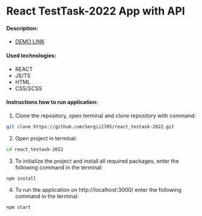 # React TestTask-2022 App with API

#### Description:

- [DEMO LINK](https://Sergii2705.github.io/react_testask-2022/)

#### Used technologies:

- REACT
- JS/TS
- HTML
- CSS/SCSS

#### Instructions how to run application:

1. Clone the repository, open terminal and clone repository with command:
```bash 
git clone https://github.com/Sergii2705/react_testask-2022.git
```
2. Open project in terminal:
```bash 
cd react_testask-2022
```
3. To initialize the project and install all required packages, enter the following command in the terminal:
```bash 
npm install
```
4. To run the application on http://localhost:3000/ enter the following command in the terminal:
```bash 
npm start
```
